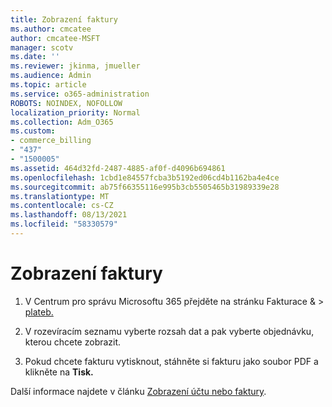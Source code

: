 ```yaml
---
title: Zobrazení faktury
ms.author: cmcatee
author: cmcatee-MSFT
manager: scotv
ms.date: ''
ms.reviewer: jkinma, jmueller
ms.audience: Admin
ms.topic: article
ms.service: o365-administration
ROBOTS: NOINDEX, NOFOLLOW
localization_priority: Normal
ms.collection: Adm_O365
ms.custom:
- commerce_billing
- "437"
- "1500005"
ms.assetid: 464d32fd-2487-4885-af0f-d4096b694861
ms.openlocfilehash: 1cbd1e84557fcba3b5192ed06cd4b1162ba4e4ce
ms.sourcegitcommit: ab75f66355116e995b3cb5505465b31989339e28
ms.translationtype: MT
ms.contentlocale: cs-CZ
ms.lasthandoff: 08/13/2021
ms.locfileid: "58330579"
---
```

# <a name="view-my-bill-or-invoice"></a>Zobrazení faktury

1. V Centrum pro správu Microsoftu 365 přejděte na stránku  Fakturace & \> [plateb.](https://go.microsoft.com/fwlink/p/?linkid=848039)

2. V rozevíracím seznamu vyberte rozsah dat a pak vyberte objednávku, kterou chcete zobrazit.

3. Pokud chcete fakturu vytisknout, stáhněte si fakturu jako soubor PDF a klikněte na **Tisk.**

Další informace najdete v článku [Zobrazení účtu nebo faktury](https://docs.microsoft.com/microsoft-365/commerce/billing-and-payments/view-your-bill-or-invoice).
